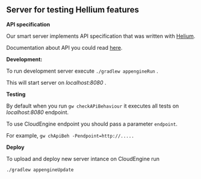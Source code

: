 Server for testing Hellium features
-----------------------------------

**API specification**
 
Our smart server implements API specification that was written with [Helium](https://github.com/stanfy/helium).

Documentation about API you could read [here](http://helium-1222.appspot.com/spec/spec.html).

**Development:**

To run development server execute `./gradlew appengineRun` . 

This will start server on *localhost:8080* .

 
**Testing**

By default when you run `gw checkAPiBehaviour` it executes all tests on *localhost:8080* endpoint.

To use CloudEngine endpoint you should pass a parameter `endpoint`. 

For example, `gw chApiBeh -Pendpoint=http://.....` 


**Deploy**

To upload and deploy new server intance on CloudEngine run 

`./gradlew appengineUpdate`